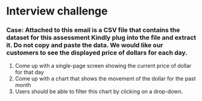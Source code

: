 <h1>Interview challenge</h1>
<h3>Case: Attached to this email is a CSV file that contains the dataset for this assessment
Kindly plug into the file and extract it. Do not copy and paste the data. We would like our customers to see the displayed price of dollars for each day.</h3>
<ol>
<li> Come up with a single-page screen showing the current price of dollar for that day</li>
<li> Come up with a chart that shows the movement of the dollar for the past month</li>
<li> Users should be able to filter this chart by clicking on a drop-down. </li>
</ol>
